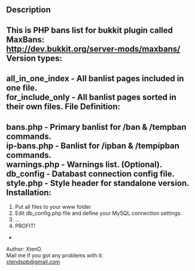 Description
-
This is PHP bans list for bukkit plugin called MaxBans:  
http://dev.bukkit.org/server-mods/maxbans/
Version types:
-
all_in_one_index - All banlist pages included in one file.  
for_include_only - All banlist pages sorted in their own files.
File Definition:
-
bans.php - Primary banlist for /ban & /tempban commands.  
ip-bans.php - Banlist for /ipban & /tempipban commands.  
warnings.php - Warnings list. (Optional).  
db_config - Databast connection config file.  
style.php - Style header for standalone version.
Installation:
-
1. Put all files to your www folder   
2. Edit db_config.php file and define your MySQL connection settings.  
3. ...  
4. PROFIT!

-
Author: XtenD.  
Mail me if you got any problems with it:  
xtendspb@gmail.com
